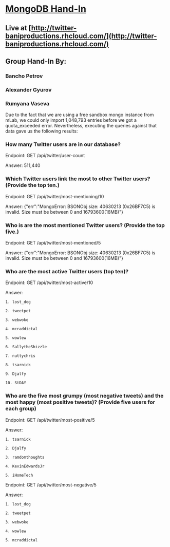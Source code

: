 # [MongoDB Hand-In](https://github.com/HelgeCPH/db_course_nosql/blob/master/lecture_notes/MongoDB%20Exercise.ipynb)

## Live at [http://twitter-baniproductions.rhcloud.com/](http://twitter-baniproductions.rhcloud.com/)

## Group Hand-In By:
### Bancho Petrov
### Alexander Gyurov
### Rumyana Vaseva


Due to the fact that we are using a free sandbox mongo instance from mLab, we could only import 1,048,793 entries before we got a quota_exceeded error. Nevertheless, executing the queries against that data gave us the following results:

### How many Twitter users are in our database?

Endpoint: GET /api/twitter/user-count

Answer: 511,440

### Which Twitter users link the most to other Twitter users? (Provide the top ten.)

Endpoint: GET /api/twitter/most-mentioning/10

Answer: {"err":"MongoError: BSONObj size: 40630213 (0x26BF7C5) is invalid. Size must be between 0 and 16793600(16MB)"}

### Who is are the most mentioned Twitter users? (Provide the top five.)

Endpoint: GET /api/twitter/most-mentioned/5

Answer: {"err":"MongoError: BSONObj size: 40630213 (0x26BF7C5) is invalid. Size must be between 0 and 16793600(16MB)"}

### Who are the most active Twitter users (top ten)?

Endpoint: GET /api/twitter/most-active/10

Answer:

    1. lost_dog

    2. tweetpet

    3. webwoke

    4. mcraddictal

    5. wowlew

    6. SallytheShizzle

    7. nuttychris

    8. tsarnick

    9. Djalfy

    10. StDAY

### Who are the five most grumpy (most negative tweets) and the most happy (most positive tweets)? (Provide five users for each group)

Endpoint: GET /api/twitter/most-positive/5

Answer:

    1. tsarnick

    2. Djalfy

    3. ramdomthoughts

    4. KevinEdwardsJr

    5. iHomeTech

Endpoint: GET /api/twitter/most-negative/5

Answer:

    1. lost_dog

    2. tweetpet

    3. webwoke

    4. wowlew

    5. mcraddictal
